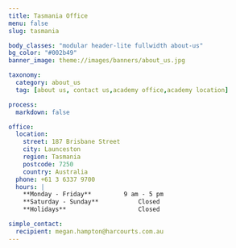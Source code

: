 ```yaml
---
title: Tasmania Office
menu: false
slug: tasmania

body_classes: "modular header-lite fullwidth about-us"
bg_color: "#002b49"
banner_image: theme://images/banners/about_us.jpg

taxonomy:
  category: about_us
  tag: [about us, contact us,academy office,academy location]

process:
  markdown: false

office:
  location:
    street: 187 Brisbane Street
    city: Launceston
    region: Tasmania
    postcode: 7250
    country: Australia
  phone: +61 3 6337 9700
  hours: |
    **Monday - Friday**			9 am - 5 pm  
    **Saturday - Sunday**			Closed  
    **Holidays**					Closed

simple_contact:
  recipient: megan.hampton@harcourts.com.au
---
```

